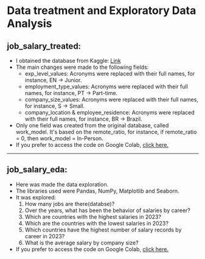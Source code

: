 # Data treatment and Exploratory Data Analysis

## job_salary_treated:
- I obtained  the database from Kaggle: [Link](https://www.kaggle.com/datasets/lorenzovzquez/data-jobs-salaries?resource=download&select=salaries.csv)
- The main changes were made to the following fields:
  - exp_level_values: Acronyms were replaced with their full names, for instance, EN -> Junior.
  - employment_type_values: Acronyms were replaced with their full names, for instance, PT -> Part-time.
  - company_size_values: Acronyms were replaced with their full names, for instance, S -> Small.
  - company_location & employee_residence: Acronyms were replaced with their full names, for instance, BR -> Brazil.
- Only one field was created from the original database, called work_model. It's based on the remote_ratio, for instance, if remote_ratio = 0, then work_model = In-Person.
- If you prefer to access the code on Google Colab, [click here.](https://colab.research.google.com/drive/1FZuYBHNml6CFe0g2nEx1sjyl6QelpeH4?usp=sharing)
---
## job_salary_eda:
- Here was made the data exploration.
- The libraries used were Pandas, NumPy, Matplotlib and Seaborn.
- It was explored:
  1. How many jobs are there(databse)?
  2. Over the years, what has been the behavior of salaries by career?
  3. Which are countries with the highest salaries in 2023?
  4. Which are the countries with the lowest salaries in 2023?
  5. Which countries have the highest number of salary records by career in 2023?
  6. What is the average salary by company size?
- If you prefer to access the code on Google Colab, [click here.](https://colab.research.google.com/drive/1rxwhyHy3zaldyQ6dWf1nvEicyAdwyGr3?usp=sharing)







